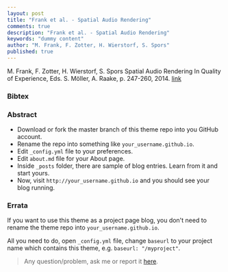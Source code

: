 ```yaml
---
layout: post
title: "Frank et al. - Spatial Audio Rendering"
comments: true
description: "Frank et al. - Spatial Audio Rendering"
keywords: "dummy content"
author: "M. Frank, F. Zotter, H. Wierstorf, S. Spors"
published: true
---
```


M. Frank, F. Zotter, H. Wierstorf, S. Spors 
Spatial Audio Rendering 
In Quality of Experience, Eds. S. Möller, A. Raake, p. 247-260, 2014. 
[link](http://link.springer.com/chapter/10.1007%2F978-3-319-02681-7_17)

### Bibtex

### Abstract

- Download or fork the master branch of this theme repo into you GitHub account.
- Rename the repo into something like `your_username.github.io`.
- Edit `_config.yml` file to your preferences.
- Edit `about.md` file for your About page.
- Inside `_posts` folder, there are sample of blog entries. Learn from it and start yours.
- Now, visit `http://your_username.github.io` and you should see your blog running.

### Errata

If you want to use this theme as a project page blog, you don't need to rename the theme repo into `your_username.github.io`.

All you need to do, open `_config.yml` file, change `baseurl` to your project name which contains this theme, e.g. `baseurl: "/myproject"`.

> Any question/problem, ask me or report it [here](https://github.com/heiswayi/thinkspace/issues).
